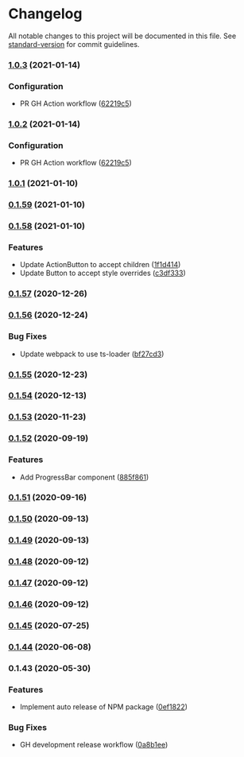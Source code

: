 # Changelog

All notable changes to this project will be documented in this file. See [standard-version](https://github.com/conventional-changelog/standard-version) for commit guidelines.

### [1.0.3](https://github.com/featherweight-design/component-library/compare/@f-design/component-library@1.0.1...@f-design/component-library@1.0.3) (2021-01-14)


### Configuration

* PR GH Action workflow ([62219c5](https://github.com/featherweight-design/component-library/commit/62219c5bce862b399dc3363427a52464932224a5))

### [1.0.2](https://github.com/featherweight-design/component-library/compare/@f-design/component-library@1.0.1...@f-design/component-library@1.0.2) (2021-01-14)


### Configuration

* PR GH Action workflow ([62219c5](https://github.com/featherweight-design/component-library/commit/62219c5bce862b399dc3363427a52464932224a5))

### [1.0.1](https://github.com/featherweight-design/component-library/compare/@f-design/component-library@0.1.59...@f-design/component-library@1.0.1) (2021-01-10)

### [0.1.59](https://github.com/featherweight-design/component-library/compare/@f-design/component-library@0.1.58...@f-design/component-library@0.1.59) (2021-01-10)

### [0.1.58](https://github.com/featherweight-design/component-library/compare/@f-design/component-library@0.1.57...@f-design/component-library@0.1.58) (2021-01-10)


### Features

* Update ActionButton to accept children ([1f1d414](https://github.com/featherweight-design/component-library/commit/1f1d414f2d027b5e5faba8ae22fe176417701b9a))
* Update Button to accept style overrides ([c3df333](https://github.com/featherweight-design/component-library/commit/c3df333a94f3550d5e3d030674083f896480e5e5))

### [0.1.57](https://github.com/featherweight-design/component-library/compare/@f-design/component-library@0.1.56...@f-design/component-library@0.1.57) (2020-12-26)

### [0.1.56](https://github.com/featherweight-design/component-library/compare/@f-design/component-library@0.1.55...@f-design/component-library@0.1.56) (2020-12-24)


### Bug Fixes

* Update webpack to use ts-loader ([bf27cd3](https://github.com/featherweight-design/component-library/commit/bf27cd3083464665944d9cabb723cce0f74ec8c1))

### [0.1.55](https://github.com/featherweight-design/component-library/compare/@f-design/component-library@0.1.54...@f-design/component-library@0.1.55) (2020-12-23)

### [0.1.54](https://github.com/featherweight-design/component-library/compare/@f-design/component-library@0.1.53...@f-design/component-library@0.1.54) (2020-12-13)

### [0.1.53](https://github.com/featherweight-design/component-library/compare/@f-design/component-library@0.1.52...@f-design/component-library@0.1.53) (2020-11-23)

### [0.1.52](https://github.com/featherweight-design/component-library/compare/@f-design/component-library@0.1.51...@f-design/component-library@0.1.52) (2020-09-19)


### Features

* Add ProgressBar component ([885f861](https://github.com/featherweight-design/component-library/commit/885f8619b94a035d561041ad425605538f033a30))

### [0.1.51](https://github.com/featherweight-design/component-library/compare/@f-design/component-library@0.1.50...@f-design/component-library@0.1.51) (2020-09-16)

### [0.1.50](https://github.com/featherweight-design/component-library/compare/@f-design/component-library@0.1.49...@f-design/component-library@0.1.50) (2020-09-13)

### [0.1.49](https://github.com/featherweight-design/component-library/compare/@f-design/component-library@0.1.48...@f-design/component-library@0.1.49) (2020-09-13)

### [0.1.48](https://github.com/featherweight-design/component-library/compare/@f-design/component-library@0.1.47...@f-design/component-library@0.1.48) (2020-09-12)

### [0.1.47](https://github.com/featherweight-design/component-library/compare/@f-design/component-library@0.1.45...@f-design/component-library@0.1.47) (2020-09-12)

### [0.1.46](https://github.com/featherweight-design/component-library/compare/@f-design/component-library@0.1.45...@f-design/component-library@0.1.46) (2020-09-12)

### [0.1.45](https://github.com/featherweight-design/component-library/compare/@f-design/component-library@0.1.44...@f-design/component-library@0.1.45) (2020-07-25)

### [0.1.44](https://github.com/featherweight-design/component-library/compare/@f-design/component-library@0.1.43...@f-design/component-library@0.1.44) (2020-06-08)

### 0.1.43 (2020-05-30)


### Features

* Implement auto release of NPM package ([0ef1822](https://github.com/featherweight-design/component-library/commit/0ef182245f562f10a579c940b5d62545e698fc2b))


### Bug Fixes

* GH development release workflow ([0a8b1ee](https://github.com/featherweight-design/component-library/commit/0a8b1eec41879d2028ba9291ef3f9a0725d5dbad))
